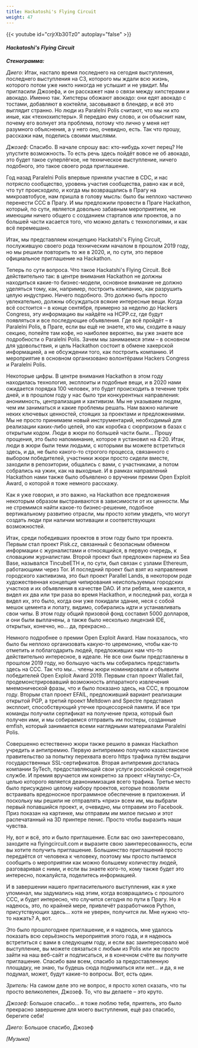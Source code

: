 ```yaml
---
title: Hackatoshi's Flying Circuit
weight: 47
---
```


{{< youtube id="crjrXb30Tz0" autoplay="false" >}}

#### *Hackatoshi's Flying Circuit*

_**Стенограмма:**_

_Диего:_ Итак, настало время последнего на сегодня выступления, последнего выступления на C3, которого мы ждали всю жизнь, которого потом уже никто никогда не услышит и не увидит. Мы пригласили Джозефа, и он расскажет нам о связи между хипстерами и авокадо. Именно так. Хипстеры обожают авокадо: они едят авокадо с тостами, добавляют в коктейли, засовывают в блендер, и всё это выглядит странно. Но люди из Paralelni Polis считают, что мы ни кто иные, как «технохипстеры». Я передаю ему слово, и он объяснит нам, почему его волнует эта проблема, потому что лично у меня нет разумного объяснения, а у него оно, очевидно, есть. Так что прошу, расскажи нам, поделись своими мыслями.

_Джозеф:_ Спасибо. В начале спрошу вас: кто-нибудь хочет перец? Не упустите возможность. То есть речь здесь пойдёт вовсе не об авокадо, это будет такое суперлёгкое, не техническое выступление, ничего подобного, это такое своего рода приглашение.

Год назад Paralelni Polis впервые приняли участие в CDC, и нас потрясло сообщество, уровень участия сообщества, равно как и всё, что тут происходило, и когда мы возвращались в Прагу на микроавтобусе, нам пришла в голову мысль: было бы неплохо частично перенести CCC в Прагу. И мы предложили провести в Праге Hackathon, который, по сути, является довольно забавным мероприятием, не имеющим ничего общего с созданием стартапов или проектов, а по большей части касается того, что можно делать с технологиями, и как всё перемешано.

Итак, мы представляем концепцию Hackatshi's Flying Circuit, послужившую своего рода техническим началом в прошлом 2019 году, но мы решили повторить то же в 2020, и, по сути, это первое официальное приглашение на Hackathon.

Теперь по сути вопроса. Что такое Hackatshi's Flying Circuit. Всё действительно так: в центре внимания Hackathon не должны находиться какие-то бизнес-модели, основное внимание не должно уделяться тому, как, например, построить компанию, как разрушить целую индустрию. Ничего подобного. Это должно быть просто увлекательно, должны обсуждаться всякие интересные вещи. Когда всё состоится – в конце сентября, примерно за неделю до Hackers Congress, эту информацию вы найдёте на HCPP.cz, где будут появляться и все последующие объявления. Где всё пройдёт – в Paralelni Polis, в Праге, если вы ещё не знаете, кто мы, сходите в нашу секцию, попейте там кофе, но наиболее вероятно, вы уже знаете все подробности о Paralelni Polis. Зачем мы занимаемся этим – в основном для удовольствия, и цель Hackathon состоит в обмене хакерской информацией, а не обсуждении того, как построить компанию. И мероприятие в основном организовано волонтёрами Hackers Congress и Paralelni Polis.

Некоторые цифры. В центре внимания Hackathon в этом году находилась технология, эксплоиты и подобные вещи, и в 2020 нами ожидается порядка 100 человек, это будет происходить в течение трёх дней, и в прошлом году у нас было три конкурентных направления: анонимность, централизация и хактивизм. Мы не указываем людям, чем им заниматься и какие проблемы решать. Нам важно наличие неких ключевых ценностей, стоящих за проектами и предложениями. Мы не просто принимаем новый инструментарий, необходимый для реализации каких-либо целей, это как коробка с сюрпризом в базах с открытым кодом. Люди в жюри по большей части были… Прошу прощения, это было напоминание, которое я установил на 4:20. Итак, люди в жюри были теми людьми, с которыми вы можете встретиться здесь, и да, не было какого-то строгого процесса, связанного с выбором победителей, участники жюри просто сидели вместе, заходили в репозитории, общались с вами, с участниками, а потом собрались на ужин, как на выходные. И в рамках направлений Hackathon нами также было объявлено о вручении премии Open Exploit Award, о которой я тоже немного расскажу.

Как я уже говорил, и это важно, на Hackathon все предложения некоторым образом выстраиваются в зависимости от их ценности. Мы не стремимся найти какое-то бизнес-решение, подобное вертикальному развитию отрасли, мы просто хотим увидеть, что могут создать люди при наличии мотивации и соответствующих возможностей.

Итак, среди победивших проектов в этом году было три проекта. Первым стал проект Pisk.cz, связанный с безопасным обменом информации с журналистами и относящийся, в первую очередь, к словацким журналистам. Второй проект был предложен парнем из Sea Base, назывался TincubeETH и, по сути, был связан с узлами Ethereum, работающими через Tor. И последний проект был взят из направления городского хактивизма, это был проект Parallel Lands, в некотором роде художественная концепция чипирования неиспользуемых городских участков и их объявления в качестве DAO. И эти ребята, мне кажется, я видел их два или три раза во время Hackathon, и последний раз, когда я видел их, это было, когда они уже покидали здание, неся с собой мешок цемента и лопату, видимо, собирались идти и устанавливать свои чипы. В этом году общий призовой фонд составил 5000 долларов, и они были выплачены, а также было несколько лицензий IDE, открытых, конечно, но… да, прекрасно…

Немного подробнее о премии Open Exploit Award. Нам показалось, что было бы неплохо организовать какую-то церемонию, чтобы как-то отметить и поблагодарить людей, предложивших нам что-то действительно интересное, в идеале. Не все они были представлены в прошлом 2019 году, но большую часть мы собирались представить здесь на CCC. Так что мы… члены жюри номинировали и объявили победителей Open Exploit Award 2019. Первым стал проект Wallet.fail, продемонстрировавший возможность аппаратного извлечения мнемонической фразы, что и было показано здесь, на CCC, в прошлом году. Вторым стал проект EFAIL, предложивший вариант реализации открытой PGP, а третий проект Meltdown and Spectre представил эксплоит, способствующий утечке процессорной памяти. И все три команды получили сертификат на получение приза, который был получен ими, и мы собираемся отправить им постеры, созданные emfish, который занимается всеми наглядными материалами Paralelni Polis.

Совершенно естественно жюри также решило в рамках Hackathon учредить и антипремию. Первую антипремию получило казахстанское правительство за попытку перехвата всего https трафика путём выдачи государственных SSL-сертификатов. Вторая  антипремия досталась компании SyTech, предоставляющей свои услуги российской секретной службе. И премия вручается им конкретно за проект «Наутилус-С», целью которого является деанонимизация всего трафика. Третье место было присуждено целому набору проектов, которые позволяли встраивать вредоносное программное обеспечение в приложения. И поскольку мы решили не отправлять «приз» всем им, мы выбрали первый попавшийся проект, и, очевидно, мы отправим это Facebook. Приз показан на картинке, мы отправим им милое письмо и этот распечатанный на 3D принтере пенис. Просто чтобы выразить наши чувства.

Ну, вот и всё, это и было приглашение. Если вас оно заинтересовало, заходите на flyingcircuit.com и выразите свою заинтересованность, если вы хотите получить приглашение. Большинство приглашений просто передаётся от человека к человеку, поэтому мы просто пытаемся сообщить о мероприятии как можно большему количеству людей, разговаривая с ними, и если вы знаете кого-то, кому также будет это интересно, пожалуйста, поделитесь информацией.

И в завершении нашего пригласительного выступления, как я уже упоминал, мы задумались над этим, когда возвращались с прошлого CCC, и будет интересно, что случится сегодня по пути в Прагу. Но я надеюсь, это, по крайней мере, привлечёт разработчиков Python, присутствующих здесь… хотя не уверен, получится ли. Мне нужно что-то нажать? А, вот.

Это было прошлогоднее приглашение, и я надеюсь, мне удалось показать всю серьёзность мероприятия этого года, и я надеюсь встретиться с вами в следующем году, и если вас заинтересовало моё выступление, вы можете связаться с любым из Polis или же просто зайти на наш веб-сайт и подписаться, и в конечном счёте вы получите приглашение. Спасибо вам всем, спасибо за предоставленную площадку, не знаю, ты будешь сюда подниматься или нет… и да, я не подумал, может, будут какие-то вопросы. Вот, есть один.

_Зритель:_ На самом деле это не вопрос, я просто хотел сказать, что ты просто великолепен, Джозеф. То, что вы делаете – это круто.

_Джозеф:_ Большое спасибо… я тоже люблю тебя, приятель, это было прекрасно завершение для моего выступления, ещё раз спасибо, берегите себя!

_Диего:_ Большое спасибо, Джозеф

_[Музыка]_
